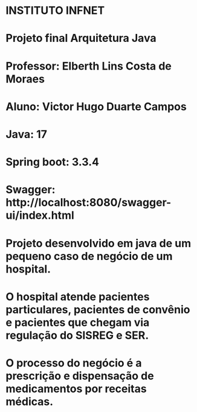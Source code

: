 # INSTITUTO INFNET
# Projeto final Arquitetura Java
# Professor: Elberth Lins Costa de Moraes
# Aluno: Victor Hugo Duarte Campos

# Java: 17
# Spring boot: 3.3.4
# Swagger: http://localhost:8080/swagger-ui/index.html

# Projeto desenvolvido em java de um pequeno caso de negócio de um hospital.
# O hospital atende pacientes particulares, pacientes de convênio e pacientes que chegam via regulação do SISREG e SER.
# O processo do negócio é a prescrição e dispensação de medicamentos por receitas médicas.

